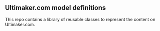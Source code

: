 Ultimaker.com model definitions
---

This repo contains a library of reusable classes to represent the content on Ultimaker.com.
